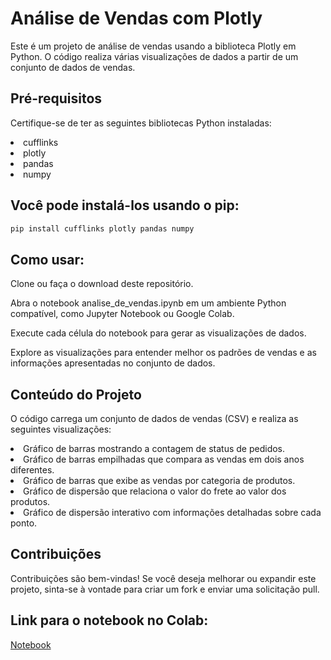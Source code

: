 <h1>Análise de Vendas com Plotly</h1>
<p>Este é um projeto de análise de vendas usando a biblioteca Plotly em Python. O código realiza várias visualizações de dados a partir de um conjunto de dados de vendas.</p>

<h2>Pré-requisitos</h2>
<p>Certifique-se de ter as seguintes bibliotecas Python instaladas:</p>

<li>cufflinks</li>
<li>plotly</li>
<li>pandas</li>
<li>numpy</li>

<h2>Você pode instalá-los usando o pip:</h2>

```bash
pip install cufflinks plotly pandas numpy
```

<h2>Como usar:</h2>
<p>Clone ou faça o download deste repositório.</p>

<p>Abra o notebook analise_de_vendas.ipynb em um ambiente Python compatível, como Jupyter Notebook ou Google Colab.</p>

<p>Execute cada célula do notebook para gerar as visualizações de dados.</p>

<p>Explore as visualizações para entender melhor os padrões de vendas e as informações apresentadas no conjunto de dados.</p>

<h2>Conteúdo do Projeto</h2>
<p>O código carrega um conjunto de dados de vendas (CSV) e realiza as seguintes visualizações:</p>
<li>Gráfico de barras mostrando a contagem de status de pedidos.</li>
<li>Gráfico de barras empilhadas que compara as vendas em dois anos diferentes.</li>
<li>Gráfico de barras que exibe as vendas por categoria de produtos.</li>
<li>Gráfico de dispersão que relaciona o valor do frete ao valor dos produtos.</li>
<li>Gráfico de dispersão interativo com informações detalhadas sobre cada ponto.</li>

<h2>Contribuições</h2>
<p>Contribuições são bem-vindas! Se você deseja melhorar ou expandir este projeto, sinta-se à vontade para criar um fork e enviar uma solicitação pull.</p>

<h2>Link para o notebook no Colab:</h2>

[Notebook](https://colab.research.google.com/drive/1Ia1BRYe4r2_q50xRFLABu2rCNjFXRFRW?usp=sharing)
